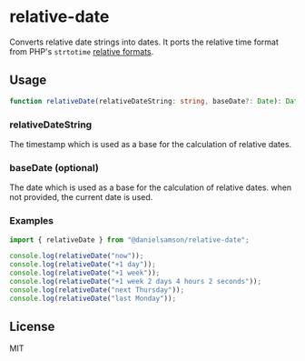 # relative-date
Converts relative date strings into dates. It ports the relative time format from PHP's `strtotime` [relative formats](https://www.php.net/manual/en/datetime.formats.php#datetime.formats.relative).

## Usage

```ts
function relativeDate(relativeDateString: string, baseDate?: Date): Date
```

### relativeDateString

The timestamp which is used as a base for the calculation of relative dates.

### baseDate (optional)

The date which is used as a base for the calculation of relative dates. when not provided, the current date is used.

### Examples

```ts
import { relativeDate } from "@danielsamson/relative-date";

console.log(relativeDate("now"));
console.log(relativeDate("+1 day"));
console.log(relativeDate("+1 week"));
console.log(relativeDate("+1 week 2 days 4 hours 2 seconds"));
console.log(relativeDate("next Thursday"));
console.log(relativeDate("last Monday"));
```

## License

MIT
